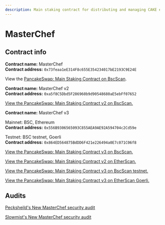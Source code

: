 ```yaml
---
description: Main staking contract for distributing and managing CAKE emissions
---
```


# MasterChef

## Contract info

**Contract name:** MasterChef\
**Contract address:** `0x73feaa1eE314F8c655E354234017bE2193C9E24E`

View the [PancakeSwap: Main Staking Contract on BscScan](https://bscscan.com/address/0x73feaa1ee314f8c655e354234017be2193c9e24e).



**Contract name:** MasterChef v2\
**Contract address:** `0xa5f8C5Dbd5F286960b9d90548680aE5ebFf07652`

[View the PancakeSwap: Main Staking Contract v2 on BscScan.](https://bscscan.com/address/0xa5f8C5Dbd5F286960b9d90548680aE5ebFf07652)



**Contract name:** MasterChef v3

Mainnet: BSC, Ethereum\
**Contract address:** `0x556B9306565093C855AEA9AE92A594704c2Cd59e`

Testnet: BSC testnet, Goerli\
**Contract address:** `0x864ED564875BdDD6F421e226494a0E7c071C06f8`

[View the PancakeSwap: Main Staking Contract v3 on BscScan.](https://bscscan.com/address/0x556B9306565093C855AEA9AE92A594704c2Cd59e)

[View the PancakeSwap: Main Staking Contract v2 on EtherScan.](https://etherscan.com/address/0xa5f8C5Dbd5F286960b9d90548680aE5ebFf07652)

[View the PancakeSwap: Main Staking Contract v3 on BscScan testnet.](https://testnet.bscscan.com/address/0x864ED564875BdDD6F421e226494a0E7c071C06f8)

[View the PancakeSwap: Main Staking Contract v3 on EtherScan Goerli.](https://goerli.etherscan.com/address/0x864ED564875BdDD6F421e226494a0E7c071C06f8)

## Audits

[Pecksheild's New MasterChef security audit](https://github.com/peckshield/publications/tree/master/audit\_reports/PeckShield-Audit-Report-PancakeSwap-MasterChefV2-v1.0.pdf)

[Slowmist's New MasterChef security audit](https://github.com/slowmist/Knowledge-Base/blob/master/open-report-V2/smart-contract/SlowMist%20Audit%20Report%20-%20MasterChef%20v2\_en-us.pdf)
